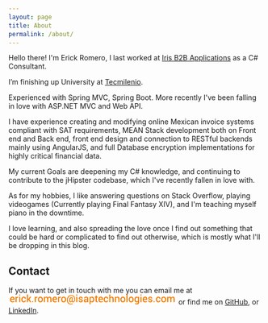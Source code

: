 ```yaml
---
layout: page
title: About
permalink: /about/
---
```


Hello there! I'm Erick Romero, I last worked at [Iris B2B Applications][1] as a C# Consultant.

I’m finishing up University at [Tecmilenio][2].

Experienced with Spring MVC, Spring Boot. More recently I've been falling in love with ASP.NET MVC and Web API.

I have experience creating and modifying online Mexican invoice systems compliant with SAT requirements, MEAN Stack development both on Front end and Back end, front end design and connection to RESTful backends mainly using AngularJS, and full Database encryption implementations for highly critical financial data.

My current Goals are deepening my C# knowledge, and continuing to contribute to the jHipster codebase, which I've recently fallen in love with.

As for my hobbies, I like answering questions on Stack Overflow, playing videogames (Currently playing Final Fantasy XIV), and I'm teaching myself piano in the downtime.

I love learning, and also spreading the love once I find out something that could be hard or complicated to find out otherwise, which is mostly what I'll be dropping in this blog.

## Contact

If you want to get in touch with me you can email me at ![](/assets/images/email.png) or find me on [GitHub][3], or [LinkedIn][4].

[1]: http://iris-apps.mx/
[2]: http://tecmilenio.mx/
[3]: https://github.com/Zyst
[4]: https://mx.linkedin.com/pub/erick-romero/68/861/5bb
